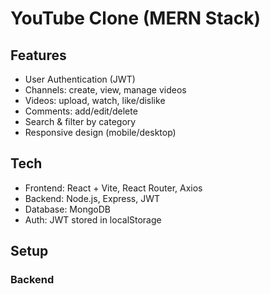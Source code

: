# YouTube Clone (MERN Stack)

## Features
- User Authentication (JWT)
- Channels: create, view, manage videos
- Videos: upload, watch, like/dislike
- Comments: add/edit/delete
- Search & filter by category
- Responsive design (mobile/desktop)

## Tech
- Frontend: React + Vite, React Router, Axios
- Backend: Node.js, Express, JWT
- Database: MongoDB
- Auth: JWT stored in localStorage

## Setup
### Backend

